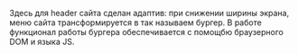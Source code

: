 Здесь для header сайта сделан адаптив: при снижении ширины экрана, меню сайта трансформируется в так называем бургер. В работе функционал работы бургера обеспечивается
с помощбю браузерного DOM и языка JS.
